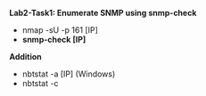 **Lab2-Task1: Enumerate SNMP using snmp-check**

-   nmap -sU -p 161 [IP]
-   **snmp-check [IP]**

**Addition**

-   nbtstat -a [IP] (Windows)
-   nbtstat -c
